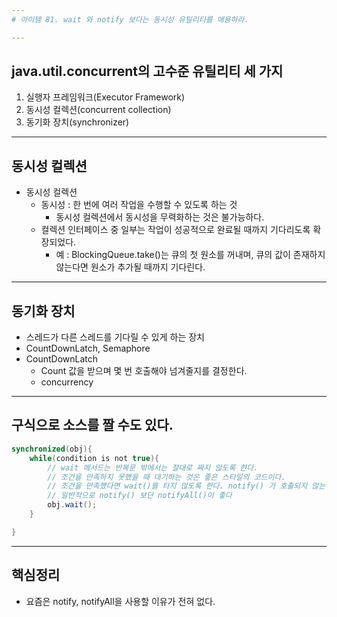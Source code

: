 ```yaml
---
# 아이템 81. wait 와 notify 보다는 동시성 유틸리티를 애용하라.

---
```

## java.util.concurrent의 고수준 유틸리티 세 가지
1. 실행자 프레임워크(Executor Framework)
2. 동시성 컬렉션(concurrent collection)
3. 동기화 장치(synchronizer)

---
## 동시성 컬렉션
- 동시성 컬렉션
	- 동시성 : 한 번에 여러 작업을 수행할 수 있도록 하는 것
		- 동시성 컬렉션에서 동시성을 무력화하는 것은 불가능하다.
	- 컬렉션 인터페이스 중 일부는 작업이 성공적으로 완료될 때까지 기다리도록 확장되었다.
		- 예 : BlockingQueue.take()는 큐의 첫 원소를 꺼내며, 큐의 값이 존재하지 않는다면 원소가 추가될 때까지 기다린다.

---
## 동기화 장치
- 스레드가 다른 스레드를 기다릴 수 있게 하는 장치
- CountDownLatch, Semaphore
- CountDownLatch
	- Count 값을 받으며 몇 번 호출해야 넘겨줄지를 결정한다.
	- concurrency

---
## 구식으로 소스를 짤 수도 있다.
```java
synchronized(obj){
	while(condition is not true){
		// wait 메서드는 반복문 밖에서는 절대로 짜지 않도록 한다.
		// 조건을 만족하지 못했을 때 대기하는 것은 좋은 스타일의 코드이다.
		// 조건을 만족했다면 wait()를 타지 않도록 한다. notify() 가 호출되지 않는다면 wait()가 해제되지 않을 수 있다.
		// 일반적으로 notify() 보단 notifyAll()이 좋다
		obj.wait();
	}

}
```

---
## 핵심정리
- 요즘은 notify, notifyAll을 사용할 이유가 전혀 없다.